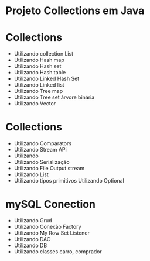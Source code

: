 # Projeto Collections em Java

# Collections

- Utilizando collection List
- Utilizando Hash map
- Utilizando Hash set
- Utilizando Hash table
- Utilizando Linked Hash Set
- Utilizando Linked list
- Utilizando Tree map
- Utilizando Tree set árvore binária
- Utilizando Vector

# Collections

- Utilizando Comparators
- Utilizando Stream APi
- Utilizando 
- Utilizando Serialização
- Utilizando File Output stream
- Utilizando List
- Utilizando tipos primitivos
Utilizando Optional

# mySQL Conection

- Utilizando Grud
- Utilizando Conexão Factory
- Utilizando My Row Set Listener
- Utilizando DAO
- Utilizando DB
- Utilizando classes carro, comprador
